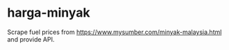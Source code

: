 # harga-minyak

Scrape fuel prices from https://www.mysumber.com/minyak-malaysia.html and provide API.
